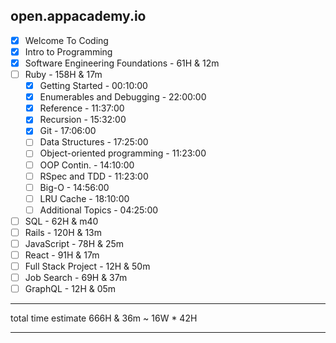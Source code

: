 
## open.appacademy.io
* [x] Welcome To Coding
* [x] Intro to Programming
* [x] Software Engineering Foundations - 61H & 12m
* [ ] Ruby - 158H & 17m
  * [x] Getting Started - 00:10:00
  * [x] Enumerables and Debugging - 22:00:00
  * [x] Reference - 11:37:00
  * [x] Recursion - 15:32:00
  * [x] Git - 17:06:00
  * [ ] Data Structures               - 17:25:00
  * [ ] Object-oriented programming   - 11:23:00
  * [ ] OOP Contin.                   - 14:10:00
  * [ ] RSpec and TDD                 - 11:23:00
  * [ ] Big-O                         - 14:56:00
  * [ ] LRU Cache                     - 18:10:00
  * [ ] Additional Topics             - 04:25:00
* [ ] SQL - 62H & m40
* [ ] Rails - 120H & 13m
* [ ] JavaScript - 78H & 25m
* [ ] React - 91H & 17m
* [ ] Full Stack Project - 12H & 50m
* [ ] Job Search - 69H & 37m
* [ ] GraphQL - 12H & 05m

_________________________________________

total time estimate 666H & 36m ~ 16W * 42H 
_________________________________________